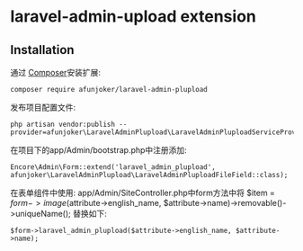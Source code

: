laravel-admin-upload extension
======

## Installation

通过 [Composer](https://getcomposer.org/)安装扩展:

    composer require afunjoker/laravel-admin-plupload

发布项目配置文件:

    php artisan vendor:publish --provider=afunjoker\LaravelAdminPlupload\LaravelAdminPluploadServiceProvider

在项目下的app/Admin/bootstrap.php中注册添加:

    Encore\Admin\Form::extend('laravel_admin_plupload', afunjoker\LaravelAdminPlupload\LaravelAdminPluploadFileField::class);

在表单组件中使用:
app/Admin/SiteController.php中form方法中将
$item = $form->image($attribute->english_name, $attribute->name)->removable()->uniqueName();
替换如下:
````
$form->laravel_admin_plupload($attribute->english_name, $attribute->name);
````